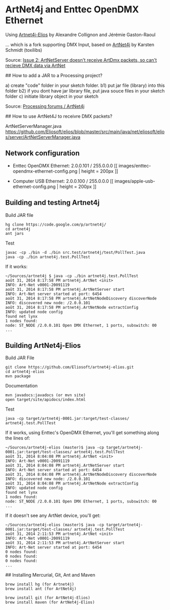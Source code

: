 # ArtNet4j and Enttec OpenDMX Ethernet

Using [Artnet4j-Elios](https://github.com/Eliosoft/artnet4j-elios) by Alexandre Collignon and Jérémie Gaston-Raoul

... which is a fork supporting DMX Input, based on [ArtNet4j](https://code.google.com/p/artnet4j/) by Karsten Schmidt (toxilibs)

Source: [Issue 2: ArtNetServer doesn't receive ArtDmx packets, so can't recieve DMX data via ArtNet](https://code.google.com/p/artnet4j/issues/detail?id=2)

## How to add a JAR to a Processing project? 

a) create "code" folder in your sketch folder.
b1) put jar file (library) into this folder
b2) if you dont have jar library file, put java souce files in your sketch folder
c) initiate library object in your sketch 

Source: [Processing forums / ArtNet4j](http://forum.processing.org/one/topic/artnet4j.html)

## How to use ArtNet4J to receivre DMX packets?

ArtNetServerManager.java
https://github.com/Eliosoft/elios/blob/master/src/main/java/net/eliosoft/elios/server/ArtNetServerManager.java

## Network configuration

* Enttec OpenDMX Ethernet: 2.0.0.101 / 255.0.0.0
  [[ images/enttec-opendmx-ethernet-config.png | height = 200px ]]

* Computer USB Ethernet: 2.0.0.100 / 255.0.0.0
  [[ images/apple-usb-ethernet-config.png | height = 200px ]]

## Building and testing Artnet4j

Build JAR file

    hg clone https://code.google.com/p/artnet4j/
    cd artnet4j
    ant jars

Test

    javac -cp ./bin -d ./bin src.test/artnet4j/test/PollTest.java
    java -cp ./bin artnet4j.test.PollTest

If it works:

    ~/Sources/artnet4j $ java -cp ./bin artnet4j.test.PollTest
    août 31, 2014 8:17:58 PM artnet4j.ArtNet <init>
    INFO: Art-Net v0001-20091119
    août 31, 2014 8:17:58 PM artnet4j.ArtNetServer start
    INFO: Art-Net server started at port: 6454
    août 31, 2014 8:17:58 PM artnet4j.ArtNetNodeDiscovery discoverNode
    INFO: discovered new node: /2.0.0.101
    août 31, 2014 8:17:58 PM artnet4j.ArtNetNode extractConfig
    INFO: updated node config
    found net lynx
    1 nodes found:
    node: ST_NODE /2.0.0.101 Open DMX Ethernet, 1 ports, subswitch: 00
    ...

## Building ArtNet4j-Elios

Build JAR File

    git clone https://github.com/Eliosoft/artnet4j-elios.git
    cd artnet4j-elios
    mvn package

Documentation

    mvn javadocs:javadocs (or mvn site)
    open target/site/apidocs/index.html

Test

    java -cp target/artnet4j-0001.jar:target/test-classes/ artnet4j.test.PollTest

If it works, using Enttec's OpenDMX Ethernet, you'll get something along the lines of:

    ~/Sources/artnet4j-elios (master)$ java -cp target/artnet4j-0001.jar:target/test-classes/ artnet4j.test.PollTest
    août 31, 2014 8:04:08 PM artnet4j.ArtNet <init>
    INFO: Art-Net v0001-20091119
    août 31, 2014 8:04:08 PM artnet4j.ArtNetServer start
    INFO: Art-Net server started at port: 6454
    août 31, 2014 8:04:08 PM artnet4j.ArtNetNodeDiscovery discoverNode
    INFO: discovered new node: /2.0.0.101
    août 31, 2014 8:04:08 PM artnet4j.ArtNetNode extractConfig
    INFO: updated node config
    found net lynx
    1 nodes found:
    node: ST_NODE /2.0.0.101 Open DMX Ethernet, 1 ports, subswitch: 00
    ...

If it doesn't see any ArtNet device, you'll get:

    ~/Sources/artnet4j-elios (master)$ java -cp target/artnet4j-0001.jar:target/test-classes/ artnet4j.test.PollTest
    août 31, 2014 2:11:53 PM artnet4j.ArtNet <init>
    INFO: Art-Net v0001-20091119
    août 31, 2014 2:11:53 PM artnet4j.ArtNetServer start
    INFO: Art-Net server started at port: 6454
    0 nodes found:
    0 nodes found:
    0 nodes found:
    ...

## Installing Mercurial, Git, Ant and Maven

    brew install hg (for Artnet4j)
    brew install ant (for ArtNet4j)

    brew install git (for ArtNet4j-Elios)
    brew install maven (for ArtNet4j-Elios)
